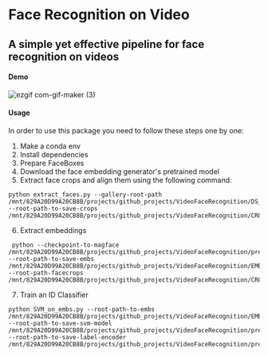 # Face Recognition on Video
## A simple yet effective pipeline for face recognition on videos

#### Demo
![ezgif com-gif-maker (3)](https://user-images.githubusercontent.com/79300456/173556412-420bfe50-1325-4409-bb9e-b3552745df5e.gif)
#### Usage
In  order to use this package you need to follow these steps one by one:
1. Make a conda env 
2. Install dependencies
3. Prepare FaceBoxes
4. Download the face embedding generator's pretrained model
5. Extract face crops and align them using the following command:

```
python extract_faces.py --gallery-root-path /mnt/829A20D99A20CB8B/projects/github_projects/VideoFaceRecognition/DS_Whole_IMGs --root-path-to-save-crops /mnt/829A20D99A20CB8B/projects/github_projects/VideoFaceRecognition/CROPPED_FACES
```

6. Extract embeddings
```
 python --checkpoint-to-magface /mnt/829A20D99A20CB8B/projects/github_projects/VideoFaceRecognition/pretrained_models/magface_epoch_00025.pth --root-path-to-save-embs /mnt/829A20D99A20CB8B/projects/github_projects/VideoFaceRecognition/EMBS  --root-path-facecrops /mnt/829A20D99A20CB8B/projects/github_projects/VideoFaceRecognition/CROPPED_FACES
```

7. Train an ID Classifier
```
python SVM_on_embs.py --root-path-to-embs /mnt/829A20D99A20CB8B/projects/github_projects/VideoFaceRecognition/EMBS  --root-path-to-save-svm-model /mnt/829A20D99A20CB8B/projects/github_projects/VideoFaceRecognition/pretrained_models/id_classifier.sav --root-path-to-save-label-encoder /mnt/829A20D99A20CB8B/projects/github_projects/VideoFaceRecognition/pretrained_models/label_encoder.pickle
```